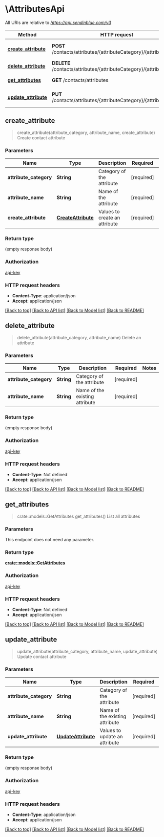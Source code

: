 # \AttributesApi

All URIs are relative to *https://api.sendinblue.com/v3*

Method | HTTP request | Description
------------- | ------------- | -------------
[**create_attribute**](AttributesApi.md#create_attribute) | **POST** /contacts/attributes/{attributeCategory}/{attributeName} | Create contact attribute
[**delete_attribute**](AttributesApi.md#delete_attribute) | **DELETE** /contacts/attributes/{attributeCategory}/{attributeName} | Delete an attribute
[**get_attributes**](AttributesApi.md#get_attributes) | **GET** /contacts/attributes | List all attributes
[**update_attribute**](AttributesApi.md#update_attribute) | **PUT** /contacts/attributes/{attributeCategory}/{attributeName} | Update contact attribute



## create_attribute

> create_attribute(attribute_category, attribute_name, create_attribute)
Create contact attribute

### Parameters


Name | Type | Description  | Required | Notes
------------- | ------------- | ------------- | ------------- | -------------
**attribute_category** | **String** | Category of the attribute | [required] |
**attribute_name** | **String** | Name of the attribute | [required] |
**create_attribute** | [**CreateAttribute**](CreateAttribute.md) | Values to create an attribute | [required] |

### Return type

 (empty response body)

### Authorization

[api-key](../README.md#api-key)

### HTTP request headers

- **Content-Type**: application/json
- **Accept**: application/json

[[Back to top]](#) [[Back to API list]](../README.md#documentation-for-api-endpoints) [[Back to Model list]](../README.md#documentation-for-models) [[Back to README]](../README.md)


## delete_attribute

> delete_attribute(attribute_category, attribute_name)
Delete an attribute

### Parameters


Name | Type | Description  | Required | Notes
------------- | ------------- | ------------- | ------------- | -------------
**attribute_category** | **String** | Category of the attribute | [required] |
**attribute_name** | **String** | Name of the existing attribute | [required] |

### Return type

 (empty response body)

### Authorization

[api-key](../README.md#api-key)

### HTTP request headers

- **Content-Type**: Not defined
- **Accept**: application/json

[[Back to top]](#) [[Back to API list]](../README.md#documentation-for-api-endpoints) [[Back to Model list]](../README.md#documentation-for-models) [[Back to README]](../README.md)


## get_attributes

> crate::models::GetAttributes get_attributes()
List all attributes

### Parameters

This endpoint does not need any parameter.

### Return type

[**crate::models::GetAttributes**](getAttributes.md)

### Authorization

[api-key](../README.md#api-key)

### HTTP request headers

- **Content-Type**: Not defined
- **Accept**: application/json

[[Back to top]](#) [[Back to API list]](../README.md#documentation-for-api-endpoints) [[Back to Model list]](../README.md#documentation-for-models) [[Back to README]](../README.md)


## update_attribute

> update_attribute(attribute_category, attribute_name, update_attribute)
Update contact attribute

### Parameters


Name | Type | Description  | Required | Notes
------------- | ------------- | ------------- | ------------- | -------------
**attribute_category** | **String** | Category of the attribute | [required] |
**attribute_name** | **String** | Name of the existing attribute | [required] |
**update_attribute** | [**UpdateAttribute**](UpdateAttribute.md) | Values to update an attribute | [required] |

### Return type

 (empty response body)

### Authorization

[api-key](../README.md#api-key)

### HTTP request headers

- **Content-Type**: application/json
- **Accept**: application/json

[[Back to top]](#) [[Back to API list]](../README.md#documentation-for-api-endpoints) [[Back to Model list]](../README.md#documentation-for-models) [[Back to README]](../README.md)

